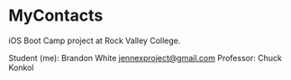 # MyContacts

iOS Boot Camp project at Rock Valley College.

Student (me): Brandon White <jennexproject@gmail.com>
Professor: Chuck Konkol
